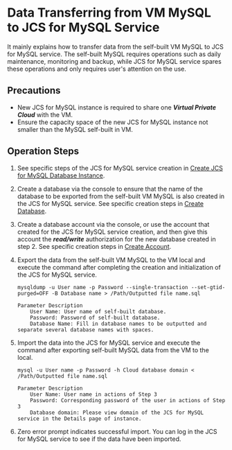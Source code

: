 # Data Transferring from VM MySQL to JCS for MySQL Service
It mainly explains how to transfer data from the self-built VM MySQL to JCS for MySQL service. The self-built MySQL requires operations such as daily maintenance, monitoring and backup, while JCS for MySQL service spares these operations and only requires user's attention on the use.

## Precautions
* New JCS for MySQL instance is required to share one ***Virtual Private Cloud*** with the VM.
* Ensure the capacity space of the new JCS for MySQL instance not smaller than the MySQL self-built in VM.

## Operation Steps
1. See specific steps of the JCS for MySQL service creation in [Create JCS for MySQL Database Instance](../../../Operation-Guide/Instance/Create-Instance.md).
2. Create a database via the console to ensure that the name of the database to be exported from the self-built VM MySQL is also created in the JCS for MySQL service. See specific creation steps in [Create Database](../../../Operation-Guide/Database-Management/Create-Database.md).
3. Create a database account via the console, or use the account that created for the JCS for MySQL service creation, and then give this account the ***read/write*** authorization for the new database created in step 2. See specific creation steps in [Create Account](../../../Operation-Guide/Account/Create-Account/MySQL-Create-Account.md).
4. Export the data from the self-built VM MySQL to the VM local and execute the command after completing the creation and initialization of the JCS for MySQL service.

    ```
    mysqldump -u User name -p Password --single-transaction --set-gtid-purged=OFF -B Database name > /Path/Outputted file name.sql

    Parameter Description
        User Name: User name of self-built database.
        Password: Password of self-built database.
        Database Name: Fill in database names to be outputted and separate several database names with spaces.
    ```

5. Import the data into the JCS for MySQL service and execute the command after exporting self-built MySQL data from the VM to the local.

    ```
    mysql -u User name -p Password -h Cloud database domain < /Path/Outputted file name.sql

    Parameter Description
        User Name: User name in actions of Step 3
        Password: Corresponding password of the user in actions of Step 3
        Database domain: Please view domain of the JCS for MySQL service in the Details page of instance.
    ```
    
6. Zero error prompt indicates successful import. You can log in the JCS for MySQL service to see if the data have been imported.

